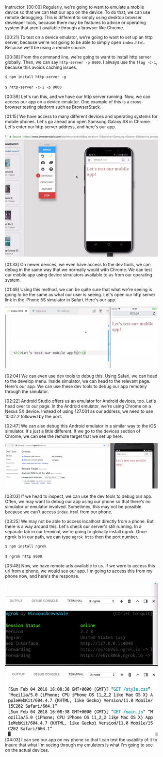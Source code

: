 Instructor: [00:00] Regularly, we're going to want to emulate a mobile device so that we can test our app on the device. To do that, we can use remote debugging. This is different to simply using desktop browser developer tools, because there may be features to advise or operating system that aren't available through a browser like Chrome.

[00:21] To test on a device emulator, we're going to want to set up an http server, because we're not going to be able to simply open `index.html`. Because we'll be using a remote source.

[00:38] From the command line, we're going to want to install http server globally. Then, we can say `http-server -p 8000`. I always use the `flag -c-1`, because this avoids caching issues.

```html
$ npm install http-server -g

$ http-server -c-1 -p 8000
```

[00:59] Let's run this, and we have our http server running. Now, we can access our app on a device emulator. One example of this is a cross-browser testing platform such as BrowserStack.

[01:15] We have access to many different devices and operating systems for mobile phones. Let's go ahead and open Samsung Galaxy S8 in Chrome. Let's enter our http server address, and here's our app.

![App in Browserstack](../images/html-5-use-remote-sources-to-debug-a-web-app-on-an-emulator-simulator-or-physical-device-app-in-browserstack.png)

[01:33] On newer devices, we even have access to the dev tools, we can debug in the same way that we normally would with Chrome. We can test our mobile app using device simulators available to us from our operating system.

[01:48] Using this method, we can be quite sure that what we're seeing is going to be the same as what our user is seeing. Let's open our http server link in the iPhone 5S simulator in Safari. Here's our app.

![Safari Simulator](../images/html-5-use-remote-sources-to-debug-a-web-app-on-an-emulator-simulator-or-physical-device-safari-simulator.png)

[02:04] We can even use dev tools to debug this. Using Safari, we can head to the develop menu. Inside simulator, we can head to the relevant page. Here's our app. We can use these dev tools to debug our app remotely through the simulator.

[02:22] Android Studio offers us an emulator for Android devices, too. Let's head over to our page. In the Android emulator, we're using Chrome on a Nexus 5X device. Instead of using 127.001 as our address, we need to use 10.02.2 followed by the port.

[02:47] We can also debug this Android emulator in a similar way to the iOS simulator. It's just a little different. If we go to the devices section of Chrome, we can see the remote target that we set up here.

![Android Simulator](../images/html-5-use-remote-sources-to-debug-a-web-app-on-an-emulator-simulator-or-physical-device-android-simulator.png)

[03:03] If we head to inspect, we can use the dev tools to debug our app. Often, we may want to debug our app using our phone so that there's no simulator or emulator involved. Sometimes, this may not be possible because we can't access `index.html` from our phone.

[03:25] We may not be able to access localhost directly from a phone. But there is a way around this. Let's check our server's still running. In a separate tab in our terminal, we're going to globally install ngrok. Once ngrok is in our path, we can type `ngrok http` then the port number.

```html
$ npm install ngrok

$ ngrok http 8000
```

[03:48] Now, we have remote urls available to us. If we were to access this url from a phone, we would see our app. I'm going to access this from my phone now, and here's the response.

![Remote URLS](../images/html-5-use-remote-sources-to-debug-a-web-app-on-an-emulator-simulator-or-physical-device-remote-urls.png)

![Phone Output](../images/html-5-use-remote-sources-to-debug-a-web-app-on-an-emulator-simulator-or-physical-device-phone-output.png)
[04:03] I can see our app on my phone so that I can test the usability of it to insure that what I'm seeing through my emulators is what I'm going to see on the actual devices.